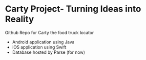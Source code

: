# Carty Project- Turning Ideas into Reality

Github Repo for Carty the food truck locator
- Android application using Java
- iOS application using Swift 
- Database hosted by Parse (for now)
